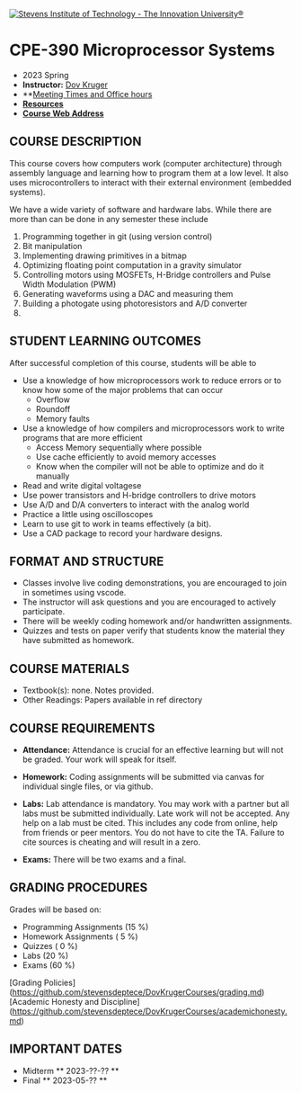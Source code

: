[<img src="StevensLogo.webp" alt="Stevens Institute of Technology - The Innovation University®">](http://stevens.edu/)
# CPE-390 Microprocessor Systems
* 2023 Spring
* **Instructor:**  [Dov Kruger](bio.md)
* **[Meeting Times and Office hours](https://docs.google.com/document/d/1oGd1BAd2IXx_xc6Bu6MAiVJy72UGDWkF6PVNu05jV4s/edit?usp=sharing)
* **[Resources](resources.md)**
* **[Course Web Address](https://github.com/stevensdeptece/CPE390)**

## COURSE DESCRIPTION

This course covers how computers work (computer architecture) through assembly language
and learning how to program them at a low level.
It also uses microcontrollers to interact with their external environment (embedded systems).

We have a wide variety of software and hardware labs. While there are more than can be done in any semester these include

1. Programming together in git (using version control)
1. Bit manipulation
1. Implementing drawing primitives in a bitmap
1. Optimizing floating point computation in a gravity simulator
1. Controlling motors using MOSFETs, H-Bridge controllers and Pulse Width Modulation (PWM)
1. Generating waveforms using a DAC and measuring them
1. Building a photogate using photoresistors and A/D converter
1.  

## STUDENT LEARNING OUTCOMES

After successful completion of this course, students will be able to
* Use a knowledge of how microprocessors work to reduce errors or to know how some of the major problems that can occur
  * Overflow
  * Roundoff
  * Memory faults
* Use a knowledge of how compilers and microprocessors work to write programs that are more efficient
  * Access Memory sequentially where possible
  * Use cache efficiently to avoid memory accesses
  * Know when the compiler will not be able to optimize and do it manually
* Read and write digital voltagese
* Use power transistors and H-bridge controllers to drive motors
* Use A/D and D/A converters to interact with the analog world
* Practice a little using oscilloscopes
* Learn to use git to work in teams effectively (a bit).
* Use a CAD package to record your hardware designs.


## FORMAT AND STRUCTURE
* Classes involve live coding demonstrations, you are encouraged to join in sometimes using vscode.
* The instructor will ask questions and you are encouraged to actively participate.
* There will be weekly coding homework and/or handwritten assignments.
* Quizzes and tests on paper verify that students know the material they have submitted as homework.

## COURSE MATERIALS
* Textbook(s): 		none. Notes provided.
* Other Readings: 	Papers available in ref directory

## COURSE REQUIREMENTS
* **Attendance:**	Attendance is crucial for an effective learning but will not be graded. Your work will speak for itself.
* **Homework:** 	Coding assignments will be submitted via canvas for individual single files, or via github.
* **Labs:** 	Lab attendance is mandatory. You may work with a partner but all labs must be submitted individually. Late work will not be accepted. Any help on a lab must be cited. This includes any code from online, help from friends or peer mentors. You do not have to cite the TA. Failure to cite sources is cheating and will result in a zero. 

* **Exams:** 	 	There will be two exams and a final.

## GRADING PROCEDURES
Grades will be based on:
* Programming Assignments             (15 %)
* Homework Assignments	              ( 5 %)
* Quizzes                             ( 0 %)
* Labs	   		                        (20 %)
* Exams		              	            (60 %)

[Grading Policies] (https://github.com/stevensdeptece/DovKrugerCourses/grading.md)
[Academic Honesty and Discipline] (https://github.com/stevensdeptece/DovKrugerCourses/academichonesty.md)

## IMPORTANT DATES
* Midterm          ** 2023-??-?? **
* Final            ** 2023-05-?? **
